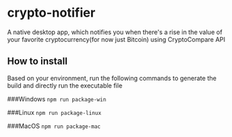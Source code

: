 # crypto-notifier
A native desktop app, which notifies you when there's a rise in the value of your favorite cryptocurrency(for now just Bitcoin) using CryptoCompare API

## How to install

Based on your environment, run the following commands to generate the build and directly run the executable file

###Windows
`npm run package-win`

###Linux
`npm run package-linux`

###MacOS
`npm run package-mac`
